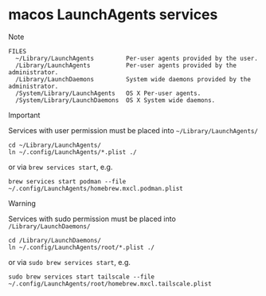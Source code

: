 # macos LaunchAgents services

> [!NOTE]
> ```man
> FILES
> 	~/Library/LaunchAgents         Per-user agents provided by the user.
> 	/Library/LaunchAgents          Per-user agents provided by the administrator.
> 	/Library/LaunchDaemons         System wide daemons provided by the administrator.
> 	/System/Library/LaunchAgents   OS X Per-user agents.
> 	/System/Library/LaunchDaemons  OS X System wide daemons.
> ```

> [!IMPORTANT]
> Services with user permission must be placed into `~/Library/LaunchAgents/`
> ```shell
> cd ~/Library/LaunchAgents/
> ln ~/.config/LaunchAgents/*.plist ./
> ```
> or via `brew services start`, e.g.
> ```shell
> brew services start podman --file ~/.config/LaunchAgents/homebrew.mxcl.podman.plist
> ```

> [!WARNING]
> Services with sudo permission must be placed into `/Library/LaunchDaemons/`
> ```shell
> cd /Library/LaunchDaemons/
> ln ~/.config/LaunchAgents/root/*.plist ./
> ```
> or via `sudo brew services start`, e.g.
> ```shell
> sudo brew services start tailscale --file ~/.config/LaunchAgents/root/homebrew.mxcl.tailscale.plist
> ```
